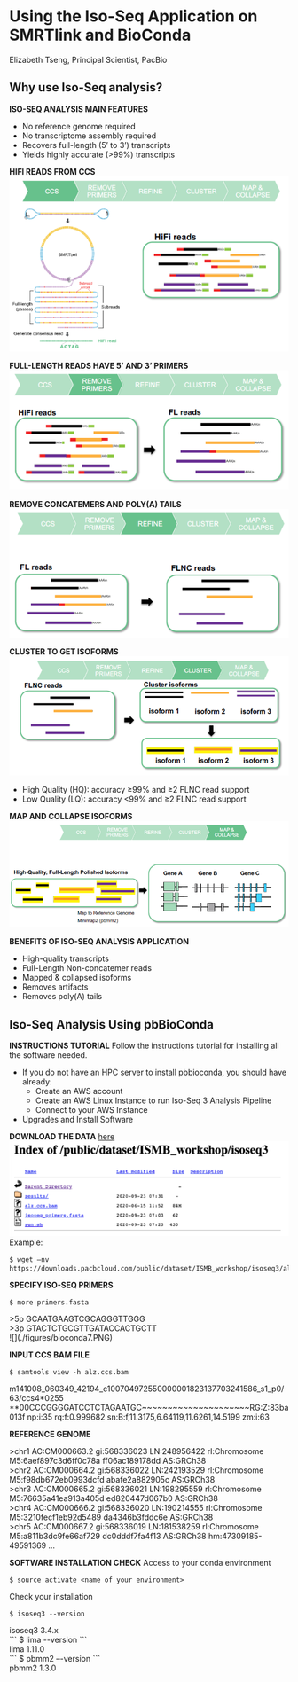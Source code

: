 # Using the Iso-Seq Application on SMRTlink and BioConda

Elizabeth Tseng, Principal Scientist, PacBio

## Why use Iso-Seq analysis?

**ISO-SEQ ANALYSIS MAIN FEATURES**
* No reference genome required
* No transcriptome assembly required
* Recovers full-length (5’ to 3’) transcripts
* Yields highly accurate (>99%) transcripts

**HIFI READS FROM CCS**
![](./figures/bioconda1.PNG)

**FULL-LENGTH READS HAVE 5’ AND 3’ PRIMERS**
![](./figures/bioconda2.PNG)

**REMOVE CONCATEMERS AND POLY(A) TAILS**
![](./figures/bioconda3.PNG)

**CLUSTER TO GET ISOFORMS**
![](./figures/bioconda4.PNG)
* High Quality (HQ):
accuracy ≥99% and ≥2 FLNC read support
* Low Quality (LQ):
accuracy <99% and ≥2 FLNC read support

**MAP AND COLLAPSE ISOFORMS**
![](./figures/bioconda5.PNG)

**BENEFITS OF ISO-SEQ ANALYSIS APPLICATION**
* High-quality transcripts
* Full-Length Non-concatemer reads
* Mapped & collapsed isoforms
* Removes artifacts
* Removes poly(A) tails

## Iso-Seq Analysis Using pbBioConda

**INSTRUCTIONS TUTORIAL**
Follow the instructions tutorial for installing all the software needed.
* If you do not have an HPC server to install pbbioconda, you should have already:
  - Create an AWS account
  - Create an AWS Linux Instance to run Iso-Seq 3 Analysis Pipeline
  - Connect to your AWS Instance
* Upgrades and Install Software

**DOWNLOAD THE DATA** [here](https://downloads.pacbcloud.com/public/dataset/ISMB_workshop/)
![](./figures/bioconda6.PNG)
Example:
```
$ wget –nv https://downloads.pacbcloud.com/public/dataset/ISMB_workshop/isoseq3/alz.ccs.bam
```

**SPECIFY ISO-SEQ PRIMERS**
```
$ more primers.fasta
```
<div class="output"> >5p
GCAATGAAGTCGCAGGGTTGGG
</div>
<div class="output"> >3p
GTACTCTGCGTTGATACCACTGCTT
</div>
![](./figures/bioconda7.PNG)

**INPUT CCS BAM FILE**
```
$ samtools view -h alz.ccs.bam
```
<div class="output">
m141008_060349_42194_c100704972550000001823137703241586_s1_p0/63/ccs4*0255
**00CCCGGGGATCCTCTAGAATGC~~~~~~~~~~~~~~~~~~~~~RG:Z:83ba013f np:i:35
rq:f:0.999682 sn:B:f,11.3175,6.64119,11.6261,14.5199 zm:i:63
</div>

**REFERENCE GENOME**
<div class="output"> >chr1 AC:CM000663.2 gi:568336023 LN:248956422 rl:Chromosome M5:6aef897c3d6ff0c78a
ff06ac189178dd AS:GRCh38
</div>
<div class="output"> >chr2 AC:CM000664.2 gi:568336022 LN:242193529 rl:Chromosome M5:f98db672eb0993dcfd
abafe2a882905c AS:GRCh38
</div>
<div class="output"> >chr3 AC:CM000665.2 gi:568336021 LN:198295559 rl:Chromosome M5:76635a41ea913a405d
ed820447d067b0 AS:GRCh38
</div>
<div class="output"> >chr4 AC:CM000666.2 gi:568336020 LN:190214555 rl:Chromosome M5:3210fecf1eb92d5489
da4346b3fddc6e AS:GRCh38
</div>
<div class="output"> >chr5 AC:CM000667.2 gi:568336019 LN:181538259 rl:Chromosome M5:a811b3dc9fe66af729
dc0dddf7fa4f13 AS:GRCh38 hm:47309185-49591369
…
</div>

**SOFTWARE INSTALLATION CHECK**
Access to your conda environment
```
$ source activate <name of your environment>
```

Check your installation
```
$ isoseq3 --version
```
<div class="output">
isoseq3 3.4.x
</div>
```
$ lima --version
```
<div class="output">
lima 1.11.0
</div>
```
$ pbmm2 –-version
```
<div class="output">
pbmm2 1.3.0
</div>
